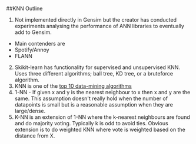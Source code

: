 ##KNN Outline
1. Not implemented directly in Gensim but the creator has conducted experiments analysing the performance of ANN libraries to eventually add to Gensim.
 * Main contenders are
  * Spotify/Annoy
  * FLANN
2. Skikit-learn has functionality for supervised and unsupervised KNN.
Uses three different algorithms; ball tree, KD tree, or a bruteforce algorithm.
3. KNN is one of the [top 10 data-mining algorithms](http://www.cs.umd.edu/~samir/498/10Algorithms-08.pdf)
4. 1-NN - If given x and y is the nearest neighbour to x then x and y are the same.
This assumption doesn't really hold when the number of datapoints is small but is a reasonable assumption when they are large/dense.
5. K-NN is an extension of 1-NN where the k-nearest neighbours are found and do majority voting.
Typically k is odd to avoid ties.
Obvious extension is to do weighted KNN where vote is weighted based on the distance from X.
